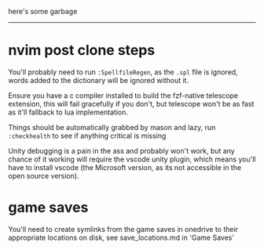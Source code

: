 here's some garbage

---

 # nvim post clone steps

You'll probably need to run `:SpellfileRegen`, as the `.spl` file is ignored,
words added to the dictionary will be ignored without it.

Ensure you have a c compiler installed to build the  fzf-native telescope
extension, this will fail gracefully if you don't, but telescope won't be as
fast as it'll fallback to lua implementation.

Things should be automatically grabbed by mason and lazy, run `:checkhealth` to
see if anything critical is missing

Unity debugging is a pain in the ass and probably won't work, but any chance of
it working will require the vscode unity plugin, which means you'll have to
install vscode (the Microsoft version, as its not accessible in the open source
version).

# game saves

You'll need to create symlinks from the game saves in onedrive to their appropriate
locations on disk, see save_locations.md in 'Game Saves'
